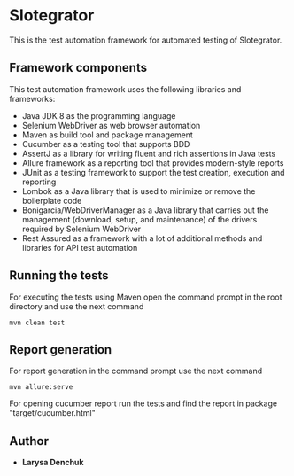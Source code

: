 # Slotegrator

This is the test automation framework for automated testing of Slotegrator.

## Framework components

This test automation framework uses the following libraries and frameworks:
- Java JDK 8 as the programming language
- Selenium WebDriver as web browser automation
- Maven as build tool and package management
- Cucumber as a testing tool that supports BDD
- AssertJ as a library for writing fluent and rich assertions in Java tests
- Allure framework as a reporting tool that provides modern-style reports
- JUnit as a testing framework to support the test creation, execution and reporting
- Lombok as a Java library that is used to minimize or remove the boilerplate code
- Bonigarcia/WebDriverManager as a Java library that carries out the management (download, setup,
  and maintenance) of the drivers required by Selenium WebDriver
- Rest Assured as a framework with a lot of additional methods and libraries for API test automation

## Running the tests

For executing the tests using Maven open the command prompt in the root directory and use the next command

```
mvn clean test
```

## Report generation

For report generation in the command prompt use the next command

```
mvn allure:serve
```


For opening cucumber report run the tests and find the report in package "target/cucumber.html"

## Author

* **Larysa Denchuk**
